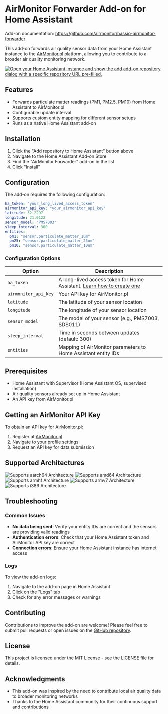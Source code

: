 # AirMonitor Forwarder Add-on for Home Assistant

Add-on documentation: <https://github.com/airmonitor/hassio-airmonitor-forwarder>

This add-on forwards air quality sensor data from your Home Assistant instance to the [AirMonitor.pl](https://airmonitor.pl) platform, allowing you to contribute to a broader air quality monitoring network.

[![Open your Home Assistant instance and show the add add-on repository dialog with a specific repository URL pre-filled.](https://my.home-assistant.io/badges/supervisor_add_addon_repository.svg)](https://my.home-assistant.io/redirect/supervisor_add_addon_repository/?repository_url=https%3A%2F%2Fgithub.com%2FYOUR_USERNAME%2Fairmonitor-forwarder)

## Features

- Forwards particulate matter readings (PM1, PM2.5, PM10) from Home Assistant to AirMonitor.pl
- Configurable update interval
- Supports custom entity mapping for different sensor setups
- Runs as a native Home Assistant add-on

## Installation

1. Click the "Add repository to Home Assistant" button above
2. Navigate to the Home Assistant Add-on Store
3. Find the "AirMonitor Forwarder" add-on in the list
4. Click "Install"

## Configuration

The add-on requires the following configuration:

```yaml
ha_token: "your_long_lived_access_token"
airmonitor_api_key: "your_airmonitor_api_key"
latitude: 52.2297
longitude: 21.0122
sensor_model: "PMS7003"
sleep_interval: 300
entities:
  pm1: "sensor.particulate_matter_1um"
  pm25: "sensor.particulate_matter_25um"
  pm10: "sensor.particulate_matter_10um"
```

### Configuration Options

| Option | Description |
|--------|-------------|
| `ha_token` | A long-lived access token for Home Assistant. [Learn how to create one](https://developers.home-assistant.io/docs/auth_api/#long-lived-access-token) |
| `airmonitor_api_key` | Your API key for AirMonitor.pl |
| `latitude` | The latitude of your sensor location |
| `longitude` | The longitude of your sensor location |
| `sensor_model` | The model of your sensor (e.g., PMS7003, SDS011) |
| `sleep_interval` | Time in seconds between updates (default: 300) |
| `entities` | Mapping of AirMonitor parameters to Home Assistant entity IDs |

## Prerequisites

- Home Assistant with Supervisor (Home Assistant OS, supervised installation)
- Air quality sensors already set up in Home Assistant
- An API key from AirMonitor.pl

## Getting an AirMonitor API Key

To obtain an API key for AirMonitor.pl:

1. Register at [AirMonitor.pl](https://airmonitor.pl)
2. Navigate to your profile settings
3. Request an API key for data submission

## Supported Architectures

![Supports aarch64 Architecture][aarch64-shield]
![Supports amd64 Architecture][amd64-shield]
![Supports armhf Architecture][armhf-shield]
![Supports armv7 Architecture][armv7-shield]
![Supports i386 Architecture][i386-shield]

## Troubleshooting

### Common Issues

- **No data being sent**: Verify your entity IDs are correct and the sensors are providing valid readings
- **Authentication errors**: Check that your Home Assistant token and AirMonitor API key are correct
- **Connection errors**: Ensure your Home Assistant instance has internet access

### Logs

To view the add-on logs:

1. Navigate to the add-on page in Home Assistant
2. Click on the "Logs" tab
3. Check for any error messages or warnings

## Contributing

Contributions to improve the add-on are welcome! Please feel free to submit pull requests or open issues on the [GitHub repository](https://github.com/YOUR_USERNAME/airmonitor-forwarder).

## License

This project is licensed under the MIT License - see the LICENSE file for details.

## Acknowledgments

- This add-on was inspired by the need to contribute local air quality data to broader monitoring networks
- Thanks to the Home Assistant community for their continuous support and contributions

[aarch64-shield]: https://img.shields.io/badge/aarch64-yes-green.svg
[amd64-shield]: https://img.shields.io/badge/amd64-yes-green.svg
[armhf-shield]: https://img.shields.io/badge/armhf-yes-green.svg
[armv7-shield]: https://img.shields.io/badge/armv7-yes-green.svg
[i386-shield]: https://img.shields.io/badge/i386-yes-green.svg
